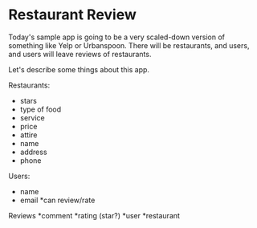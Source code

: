 # Restaurant Review

Today's sample app is going to be a very scaled-down version of something like Yelp or Urbanspoon.
There will be restaurants, and users, and users will leave reviews of restaurants.

Let's describe some things about this app.

Restaurants:
* stars
* type of food
* service
* price
* attire
* name
* address
* phone

Users:
* name
* email
 *can review/rate

Reviews
*comment
*rating (star?)
*user
*restaurant

